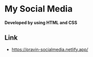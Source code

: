 # My Social Media

#### Developed by using HTML and CSS

## Link

- https://pravin-socialmedia.netlify.app/
